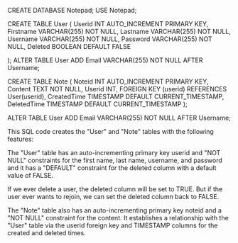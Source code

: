 CREATE DATABASE Notepad;
USE Notepad;

CREATE TABLE User (
    Userid INT AUTO_INCREMENT PRIMARY KEY,
    Firstname VARCHAR(255) NOT NULL,
    Lastname VARCHAR(255) NOT NULL,
    Username VARCHAR(255) NOT NULL,
    Password VARCHAR(255) NOT NULL,
    Deleted BOOLEAN DEFAULT FALSE
    
);
ALTER TABLE User
ADD Email VARCHAR(255) NOT NULL AFTER Username;

CREATE TABLE Note (
    Noteid INT AUTO_INCREMENT PRIMARY KEY,
    Content TEXT NOT NULL,
    Userid INT,
    FOREIGN KEY (userid) REFERENCES User(userid),
    CreatedTime TIMESTAMP DEFAULT CURRENT_TIMESTAMP,
    DeletedTime TIMESTAMP DEFAULT CURRENT_TIMESTAMP
);

ALTER TABLE User
ADD Email VARCHAR(255) NOT NULL AFTER Username;

This SQL code creates the "User" and "Note" tables with the following features:

The "User" table has an auto-incrementing primary key userid and "NOT NULL" constraints for the first name, last name, username, and password and it has a "DEFAULT" constraint for the deleted column with a default value of FALSE.

If we ever delete a user, the deleted column will be set to TRUE. But if the user ever wants to rejoin, we can set the deleted column back to FALSE.

The "Note" table also has an auto-incrementing primary key noteid and a "NOT NULL" constraint for the content. It establishes a relationship with the "User" table via the userid foreign key and TIMESTAMP columns for the created and deleted times.


